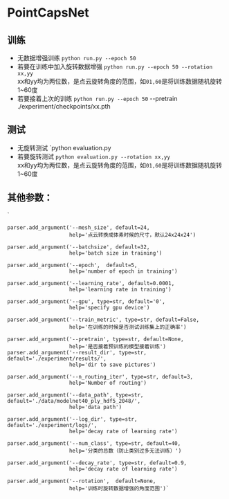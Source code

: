 # PointCapsNet

## 训练
* 无数据增强训练
`python run.py --epoch 50` <br>
* 若要在训练中加入旋转数据增强
`python run.py --epoch 50 --rotation xx,yy` <br>
xx和yy均为两位数，是点云旋转角度的范围，如`01,60`是将训练数据随机旋转1~60度<br>
* 若要接着上次的训练
`python run.py --epoch 50` --pretrain ./experiment/checkpoints/xx.pth <br>

## 测试
* 无旋转测试
`python evaluation.py <br>
* 若要旋转测试
`python evaluation.py --rotation xx,yy` <br>
xx和yy均为两位数，是点云旋转角度的范围，如`01,60`是将训练数据随机旋转1~60度

## 其他参数：
   ` 
   
    parser.add_argument('--mesh_size', default=24,
                        help='点云转换成体素时候的尺寸，默认24x24x24')       
                        
    parser.add_argument('--batchsize', default=32,
                        help='batch size in training')
                        
    parser.add_argument('--epoch',  default=5,
                        help='number of epoch in training')
                        
    parser.add_argument('--learning_rate', default=0.0001,
                        help='learning rate in training')
                        
    parser.add_argument('--gpu', type=str, default='0',
                        help='specify gpu device')
                        
    parser.add_argument('--train_metric', type=str, default=False,
                        help='在训练的时候是否测试训练集上的正确率')
                        
    parser.add_argument('--pretrain', type=str, default=None,
                        help='是否接着预训练的模型接着训练')
    parser.add_argument('--result_dir', type=str, default='./experiment/results/',
                        help='dir to save pictures')
                        
    parser.add_argument('--n_routing_iter', type=str, default=3,
                        help='Number of routing')
                        
    parser.add_argument('--data_path', type=str, default='./data/modelnet40_ply_hdf5_2048/',
                        help='data path')
                        
    parser.add_argument('--log_dir', type=str, default='./experiment/logs/',
                        help='decay rate of learning rate')
                        
    parser.add_argument('--num_class', type=str, default=40,
                        help='分类的总数（防止类别过多无法训练）')
                        
    parser.add_argument('--decay_rate', type=str, default=0.9,
                        help='decay rate of learning rate')
                        
    parser.add_argument('--rotation',  default=None,
                        help='训练时旋转数据增强的角度范围')`
